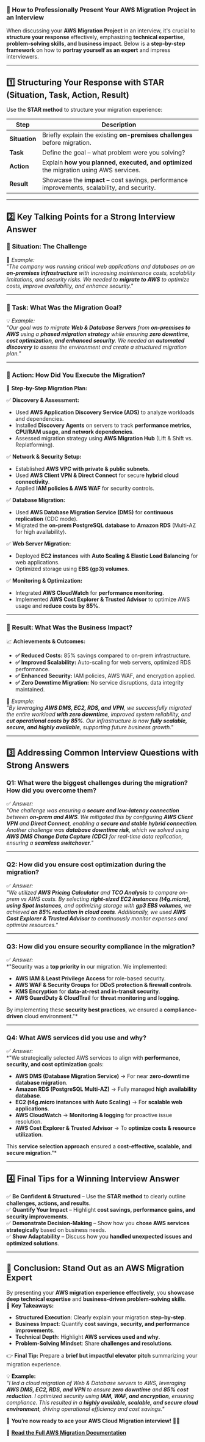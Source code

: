 ### **🚀 How to Professionally Present Your AWS Migration Project in an Interview**  

When discussing your **AWS Migration Project** in an interview, it's crucial to **structure your response** effectively, emphasizing **technical expertise, problem-solving skills, and business impact**. Below is a **step-by-step framework** on how to **portray yourself as an expert** and impress interviewers.  

---

## **1️⃣ Structuring Your Response with STAR (Situation, Task, Action, Result)**
Use the **STAR method** to structure your migration experience:  

| **Step** | **Description** |
|---------|----------------|
| **Situation** | Briefly explain the existing **on-premises challenges** before migration. |
| **Task** | Define the goal – what problem were you solving? |
| **Action** | Explain **how you planned, executed, and optimized** the migration using AWS services. |
| **Result** | Showcase the **impact** – cost savings, performance improvements, scalability, and security. |

---

## **2️⃣ Key Talking Points for a Strong Interview Answer**  

### **🔹 Situation: The Challenge**
🎯 *Example:*  
*"The company was running critical web applications and databases on an **on-premises infrastructure** with increasing maintenance costs, scalability limitations, and security risks. We needed to **migrate to AWS** to optimize costs, improve availability, and enhance security."*  

---

### **🔹 Task: What Was the Migration Goal?**
💡 *Example:*  
*"Our goal was to migrate **Web & Database Servers** from **on-premises to AWS** using a **phased migration strategy** while ensuring **zero downtime, cost optimization, and enhanced security**. We needed an **automated discovery** to assess the environment and create a structured migration plan."*  

---

### **🔹 Action: How Did You Execute the Migration?**
🚀 **Step-by-Step Migration Plan:**  

✅ **Discovery & Assessment:**  
- Used **AWS Application Discovery Service (ADS)** to analyze workloads and dependencies.  
- Installed **Discovery Agents** on servers to track **performance metrics, CPU/RAM usage, and network dependencies**.  
- Assessed migration strategy using **AWS Migration Hub** (Lift & Shift vs. Replatforming).  

✅ **Network & Security Setup:**  
- Established **AWS VPC with private & public subnets**.  
- Used **AWS Client VPN & Direct Connect** for secure **hybrid cloud connectivity**.  
- Applied **IAM policies & AWS WAF** for security controls.  

✅ **Database Migration:**  
- Used **AWS Database Migration Service (DMS)** for **continuous replication** (CDC mode).  
- Migrated the **on-prem PostgreSQL database** to **Amazon RDS** (Multi-AZ for high availability).  

✅ **Web Server Migration:**  
- Deployed **EC2 instances** with **Auto Scaling & Elastic Load Balancing** for web applications.  
- Optimized storage using **EBS (gp3) volumes**.  

✅ **Monitoring & Optimization:**  
- Integrated **AWS CloudWatch** for **performance monitoring**.  
- Implemented **AWS Cost Explorer & Trusted Advisor** to optimize AWS usage and **reduce costs by 85%**.  

---

### **🔹 Result: What Was the Business Impact?**
📈 **Achievements & Outcomes:**  

- **✅ Reduced Costs:** 85% savings compared to on-prem infrastructure.  
- **✅ Improved Scalability:** Auto-scaling for web servers, optimized RDS performance.  
- **✅ Enhanced Security:** IAM policies, AWS WAF, and encryption applied.  
- **✅ Zero Downtime Migration:** No service disruptions, data integrity maintained.  

💬 *Example:*  
*"By leveraging **AWS DMS, EC2, RDS, and VPN**, we successfully migrated the entire workload **with zero downtime**, improved system reliability, and **cut operational costs by 85%**. Our infrastructure is now **fully scalable, secure, and highly available**, supporting future business growth."*  

---

## **3️⃣ Addressing Common Interview Questions with Strong Answers**  

### **Q1: What were the biggest challenges during the migration? How did you overcome them?**  
✅ *Answer:*  
*"One challenge was ensuring a **secure and low-latency connection** between **on-prem and AWS**. We mitigated this by configuring **AWS Client VPN** and **Direct Connect**, enabling a **secure and stable hybrid connection**. Another challenge was **database downtime risk**, which we solved using **AWS DMS Change Data Capture (CDC)** for real-time data replication, ensuring a **seamless switchover**."*  

---

### **Q2: How did you ensure cost optimization during the migration?**  
✅ *Answer:*  
*"We utilized **AWS Pricing Calculator** and **TCO Analysis** to compare on-prem vs AWS costs. By selecting **right-sized EC2 instances (t4g.micro), using Spot Instances**, and optimizing storage with **gp3 EBS volumes**, we achieved **an 85% reduction in cloud costs**. Additionally, we used **AWS Cost Explorer & Trusted Advisor** to continuously monitor expenses and optimize resources."*  

---

### **Q3: How did you ensure security compliance in the migration?**  
✅ *Answer:*  
*"Security was a **top priority** in our migration. We implemented:  
- **AWS IAM & Least Privilege Access** for role-based security.  
- **AWS WAF & Security Groups** for **DDoS protection & firewall controls**.  
- **KMS Encryption** for **data-at-rest and in-transit security**.  
- **AWS GuardDuty & CloudTrail** for **threat monitoring and logging**.  

By implementing these **security best practices**, we ensured a **compliance-driven** cloud environment."*  

---

### **Q4: What AWS services did you use and why?**  
✅ *Answer:*  
*"We strategically selected AWS services to align with **performance, security, and cost optimization** goals:  
- **AWS DMS (Database Migration Service)** → For near **zero-downtime database migration**.  
- **Amazon RDS (PostgreSQL Multi-AZ)** → Fully managed **high availability database**.  
- **EC2 (t4g.micro instances with Auto Scaling)** → For **scalable web applications**.  
- **AWS CloudWatch** → **Monitoring & logging** for proactive issue resolution.  
- **AWS Cost Explorer & Trusted Advisor** → To **optimize costs & resource utilization**.  

This **service selection approach** ensured a **cost-effective, scalable, and secure migration**."*  

---

## **4️⃣ Final Tips for a Winning Interview Answer**
✅ **Be Confident & Structured** – Use the **STAR method** to clearly outline **challenges, actions, and results**.  
✅ **Quantify Your Impact** – Highlight **cost savings, performance gains, and security improvements**.  
✅ **Demonstrate Decision-Making** – Show how you **chose AWS services strategically** based on business needs.  
✅ **Show Adaptability** – Discuss how you **handled unexpected issues and optimized solutions**.  

---

## **🚀 Conclusion: Stand Out as an AWS Migration Expert**  
By presenting your **AWS migration experience effectively**, you **showcase deep technical expertise** and **business-driven problem-solving skills**.  
🎯 **Key Takeaways:**  
- **Structured Execution**: Clearly explain your migration **step-by-step**.  
- **Business Impact**: Quantify **cost savings, security, and performance improvements**.  
- **Technical Depth**: Highlight **AWS services used and why**.  
- **Problem-Solving Mindset**: Share **challenges and resolutions**.  

👉 **Final Tip:** Prepare a **brief but impactful elevator pitch** summarizing your migration experience.  

💡 **Example:**  
*"I led a cloud migration of Web & Database servers to AWS, leveraging **AWS DMS, EC2, RDS, and VPN** to ensure **zero downtime** and **85% cost reduction**. I optimized security using **IAM, WAF, and encryption**, ensuring compliance. This resulted in a **highly available, scalable, and secure cloud environment**, driving operational efficiency and cost savings."*  

🚀 **You’re now ready to ace your AWS Cloud Migration interview!** 💼✨  

🔗 **[Read the Full AWS Migration Documentation](https://github.com/prafulpatel16/mgn-aws-project01/blob/master/migration/A-Discover/2.HighLevel-TCO%20Analysis.md)**  
